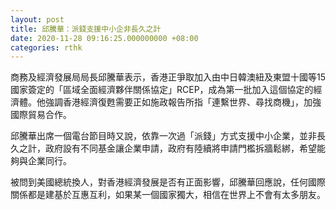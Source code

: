 ```yaml
---
layout: post
title: 邱騰華：派錢支援中小企非長久之計
date: 2020-11-28 09:16:25.000000000 +08:00
categories: rthk
---
```


商務及經濟發展局局長邱騰華表示，香港正爭取加入由中日韓澳紐及東盟十國等15國家簽定的「區域全面經濟夥伴關係協定」RCEP，成為第一批加入這個協定的經濟體。他強調香港經濟復甦需要正如施政報告所指「連繫世界、尋找商機」，加強國際貿易合作。

邱騰華出席一個電台節目時又說，依靠一次過「派錢」方式支援中小企業，並非長久之計，政府設有不同基金讓企業申請，政府有陸續將申請門檻拆牆鬆綁，希望能夠與企業同行。

被問到美國總統換人，對香港經濟發展是否有正面影響，邱騰華回應說，任何國際關係都是建基於互惠互利，如果某一個國家獨大，相信在世界上不會有太多朋友。
